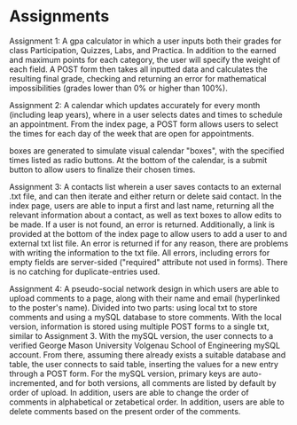 # Assignments
Assignment 1: A gpa calculator in which a user inputs both their grades for class Participation, Quizzes, Labs, and Practica. In addition to the earned and maximum points for each category, the user will specify the weight of each field. A POST form then takes all inputted data and calculates the resulting final grade, checking and returning an error for mathematical impossibilities (grades lower than 0% or higher than 100%).

Assignment 2: A calendar which updates accurately for every month (including leap years), where in a user selects dates and times to schedule an appointment. From the index page, a POST form allows users to select the times for each day of the week that are open for appointments. <div> boxes are generated to simulate visual calendar "boxes", with the specified times listed as radio buttons. At the bottom of the calendar, is a submit button to allow users to finalize their chosen times.

Assignment 3: A contacts list wherein a user saves contacts to an external .txt file, and can then iterate and either return or delete said contact. In the index page, users are able to input a first and last name, returning all the relevant information about a contact, as well as text boxes to allow edits to be made. If a user is not found, an error is returned. Additionally, a link is provided at the bottom of the index page to allow users to add a user to and external txt list file. An error is returned if for any reason, there are problems with writing the information to the txt file. All errors, including errors for empty fields are server-sided ("required" attribute not used in forms). There is no catching for duplicate-entries used.

Assignment 4: A pseudo-social network design in which users are able to upload comments to a page, along with their name and email (hyperlinked to the poster's name). Divided into two parts: using local txt to store comments and using a mySQL database to store comments. With the local version, information is stored using multiple POST forms to a single txt, similar to Assignment 3. With the mySQL version, the user connects to a verified George Mason University Volgenau School of Engineering mySQL account. From there, assuming there already exists a suitable database and table, the user connects to said table, inserting the values for a new entry through a POST form. For the mySQL version, primary keys are auto-incremented, and for both versions, all comments are listed by default by order of upload. In addition, users are able to change the order of comments in alphabetical or zetabetical order. In addition, users are able to delete comments based on the present order of the comments.